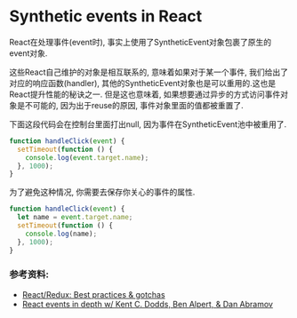 # Synthetic events in React
React在处理事件(event时), 事实上使用了SyntheticEvent对象包裹了原生的event对象.

这些React自己维护的对象是相互联系的, 意味着如果对于某一个事件, 我们给出了对应的响应函数(handler), 其他的SyntheticEvent对象也是可以重用的.这也是React提升性能的秘诀之一.
但是这也意味着, 如果想要通过异步的方式访问事件对象是不可能的, 因为出于reuse的原因, 事件对象里面的值都被重置了.

下面这段代码会在控制台里面打出null, 因为事件在SyntheticEvent池中被重用了.
```javascript
function handleClick(event) {
  setTimeout(function () {
    console.log(event.target.name);
  }, 1000);
}
```
为了避免这种情况, 你需要去保存你关心的事件的属性.
```javascript
function handleClick(event) {
  let name = event.target.name;
  setTimeout(function () {
    console.log(name);
  }, 1000);
}
```

### 参考资料:
- [React/Redux: Best practices & gotchas](https://medium.com/nick-parsons/react-redux-best-practices-gotchas-56cf61c1c415)
- [React events in depth w/ Kent C. Dodds, Ben Alpert, & Dan Abramov](https://www.youtube.com/watch?v=dRo_egw7tBc)